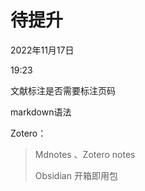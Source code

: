 # 待提升


2022年11月17日

19:23

 

文献标注是否需要标注页码

markdown语法

Zotero：

> Mdnotes 、Zotero notes
>
> Obsidian 开箱即用包
